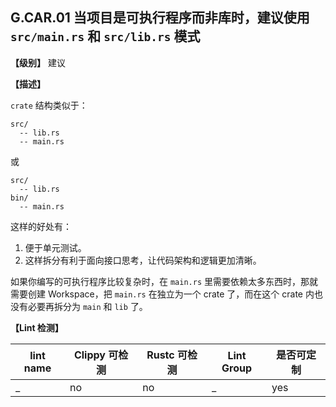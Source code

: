 ## G.CAR.01 当项目是可执行程序而非库时，建议使用 `src/main.rs` 和 `src/lib.rs` 模式

**【级别】** 建议

**【描述】**

`crate` 结构类似于：

```text
src/
  -- lib.rs
  -- main.rs
```

或

```text
src/
  -- lib.rs
bin/
  -- main.rs
```

这样的好处有：

1. 便于单元测试。
2. 这样拆分有利于面向接口思考，让代码架构和逻辑更加清晰。

如果你编写的可执行程序比较复杂时，在 `main.rs` 里需要依赖太多东西时，那就需要创建 Workspace，把 `main.rs` 在独立为一个 crate 了，而在这个 crate 内也没有必要再拆分为 `main` 和 `lib` 了。

**【Lint 检测】**

| lint name | Clippy 可检测 | Rustc 可检测 | Lint Group | 是否可定制 |
| --------- | ------------- | ------------ | ---------- | ---------- |
| _         | no            | no           | _          | yes        |
